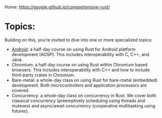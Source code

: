 Home: https://google.github.io/comprehensive-rust/

# Topics:
Building on this, you’re invited to dive into one or more specialized topics:

- [Android](https://google.github.io/comprehensive-rust/android.html): a half-day course on using Rust for Android platform development (AOSP). This includes interoperability with C, C++, and Java.
- Chromium: a half-day course on using Rust within Chromium based browsers. This includes interoperability with C++ and how to include third-party crates in Chromium.
- Bare-metal: a whole-day class on using Rust for bare-metal (embedded) development. Both microcontrollers and application processors are covered.
- Concurrency: a whole-day class on concurrency in Rust. We cover both classical concurrency (preemptively scheduling using threads and mutexes) and async/await concurrency (cooperative multitasking using futures).
